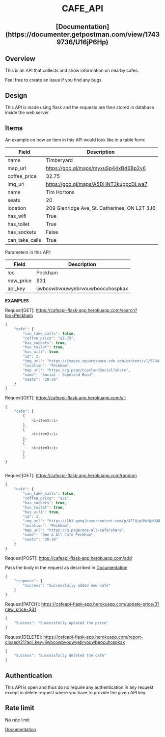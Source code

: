 <h1 align="center"> CAFE_API </h1>
<h2 align="center">[Documentation](https://documenter.getpostman.com/view/17439736/U16jP6Hp)<h2>

## Overview

This is an API that collects and show information on nearby cafes.

Feel free to create an issue if you find any bugs.

## Design

This API is made using flask and the requests are then stored in database inside the web server

## Items

An example on how an item in this API would look like in a table form:

Field | Description
------|------------
name | Timberyard
map_url | https://goo.gl/maps/myxuSp44xB46Bp2v6
coffee_price | 32.75
img_url | https://goo.gl/maps/A5DHNT3kuppcDLwa7
name | Tim Hortons
seats | 20
location | 209 Glenridge Ave, St. Catharines, ON L2T 3J6
has_wifi | True
has_toilet | True
has_sockets | False
can_take_calls | True

Parameters in this API: 

Field | Description
------|------------
loc | Peckham
new_price | $31
api_key | ijwbcowbvouwyebrvouwbeocuhospkax


**EXAMPLES**

Request[GET]: https://cafeapi-flask-app.herokuapp.com/search?loc=Peckham

```javascript
{
    "cafe": {
        "can_take_calls": false,
        "coffee_price": "£2.75",
        "has_sockets": true,
        "has_toilet": true,
        "has_wifi": true,
        "id": 2,
        "img_url": "https://images.squarespace-cdn.com/content/v1/5734f3ff4d088e2c5b08fe13/1555848382269-9F13FE1WQDNUUDQOAOXF/ke17ZwdGBToddI8pDm48kAeyi0pcxjZfLZiASAF9yCBZw-zPPgdn4jUwVcJE1ZvWQUxwkmyExglNqGp0IvTJZUJFbgE-7XRK3dMEBRBhUpzV8NE8s7067ZLWyi1jRvJklJnlBFEUyq1al9AqaQ7pI4DcRJq_Lf3JCtFMXgpPQyk/copeland-park-bar-peckham",
        "location": "Peckham",
        "map_url": "https://g.page/CopelandSocial?share",
        "name": "Social - Copeland Road",
        "seats": "20-30"
    }
}
```

Request[GET]: https://cafeapi-flask-app.herokuapp.com/all

```javascript
{
    "cafe": [
        {
            <i>item1</i>
        },
        {
            <i>item2</i>
        },
        {
            <i>item3</i>
        }
        ]
}
      
```

Request[GET]: https://cafeapi-flask-app.herokuapp.com/random

```javascript
{
    "cafe": {
        "can_take_calls": false,
        "coffee_price": "$31",
        "has_sockets": true,
        "has_toilet": true,
        "has_wifi": true,
        "id": 3,
        "img_url": "https://lh3.googleusercontent.com/p/AF1QipOMzXpKAQNyUvrjTGHqCgWk8spwnzwP8Ml2aDKt=s0",
        "location": "Peckham",
        "map_url": "https://g.page/one-all-cafe?share",
        "name": "One & All Cafe Peckham",
        "seats": "20-30"
    }
}
```

Request[POST]: https://cafeapi-flask-app.herokuapp.com/add

Pass the body in the request as described in [Documentation](https://documenter.getpostman.com/view/17439736/U16jP6Hp)

```javascript
{
    "response": {
        "success": "Successfully added new cafe"
    }
}
```


Request[PATCH]: https://cafeapi-flask-app.herokuapp.com/update-price/3?new_price=$31

```javascript
{
    "Success": "Successfully updated the price"
}
```

Request[DELETE]: https://cafeapi-flask-app.herokuapp.com/report-closed/21?api_key=ijwbcowbvouwyebrvouwbeocuhospkax

```javascript
{
    "Success": "Successfully deleted the cafe"
}
```


## Authentication
This API is open and thus do no require any authentication in any request except in delete request where you have to provide the given API key.

## Rate limit
No rate limit

[Documentation](https://documenter.getpostman.com/view/17439736/U16jP6Hp)

